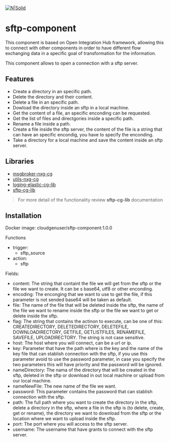 [![N|Solid](https://cloudgensys.com/cg-demo/wp-content/uploads/2019/05/CG-Logo-01.png)](https://www.cloudgensys.com/)

# sftp-component

This component is based on Open Integration Hub framework, allowing this to connect with other components in order to have different flow exchanging data in a specific goal of transformation for the information.

This component allows to open a connection with a sftp server.

## Features

- Create a directory in an specific path.
- Delete the directory and their content.
- Delete a file in an specific path.
- Dowload the directory inside an sftp in a local machine.
- Get the content of a file, an specific enconding can be requested.
- Get the list of files and directgories inside a specific path.
- Rename a file inside a path.
- Create a file inside the sftp server, the content of the file is a string that can have an specific encondig, you have to specify the enconding.
- Take a directory for a local machine and save the content inside an sftp server.

## Libraries

- [msgbroker-nxg-cg](https://www.npmjs.com/package/msgbroker-nxg-cg)
- [utils-nxg-cg](https://www.npmjs.com/package/utils-nxg-cg)
- [loging-elastic-cg-lib](https://www.npmjs.com/package/loging-elastic-cg-lib)
- [sftp-cg-lib](https://www.npmjs.com/package/sftp-cg-lib)

> For more detail of the functionality review **sftp-cg-lib** documentation

## Installation

Docker image: cloudgenuser/sftp-component:1.0.0

Functions
- trigger:
  - sftp_source
- action:
  - sftp

Fields:
- content: The string that containt the file we will get from the sftp or the file we want to create. It can be s base64, utf8 or other enconding.
- encoding: The enconging that we want to use to get the file, if this parameter is not sended base64 will be taken as default.
- file: The name of the file that will be deleted inside the sftp, the name of the file we want to rename inside the sftp or the file we want to get or delete inside the sftp.
- flag: The string that contains the actinon to execute, can be one of this: CREATEDIRECTORY, DELETEDIRECTORY, DELETEFILE, DOWNLOADIRECTORY, GETFILE, GETLISTFILES, RENAMEFILE, SAVEFILE, UPLOADIRECTORY. The string is not case sensitive.
- host: The host where you will connect, can be a url or ip.
- key: Parameter that have the path where is the key and the name of the key file that can stablish connection with the sftp, if you use this parameter avoid to use the password parameter, in case you specify the two parameters this will have priority and the password will be ignored.
- nameDirectory: The nama of the directory that will be created in the sftp, deleted in the sftp or download in out local machine or upload from our local machine.
- nameNewFile: The new name of the file we want.
- password: This parameter contains the password that can stablish connection with the sftp.
- path: The full path where you want to create the directory in the sftp, delete a directory in the sftp, where a file in the sftp is (to delete, create, get or rename), the directory we want to download from the sftp or the location where we want to upload inside the sftp.
- port: The port where you will access to the sftp server.
- username: The username that have grants to connect with the sftp server.

